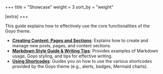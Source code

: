 +++
title = "Showcase"
weight = 3
sort_by = "weight"

[extra]
+++

This guide explains how to effectively use the core functionalities of the Goyo theme.

-   **[Creating Content: Pages and Sections](./creating_page/)**: Explains how to create and manage new posts, pages, and content sections.
-   **[Markdown Style Guide & Writing Tips](./markdown-syntax/)**: Provides examples of Markdown usage, Goyo styling, and tips for effective writing.
-   **[Using Shortcodes](../shortcodes/)**: Guides you on how to use the various shortcodes provided by the Goyo theme (e.g., alerts, badges, Mermaid charts).
